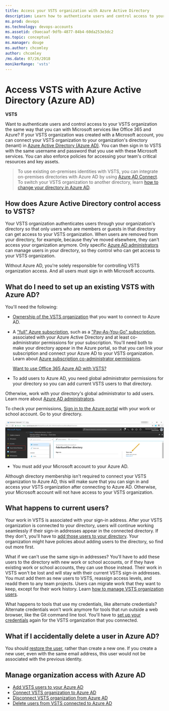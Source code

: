 ```yaml
---
title: Access your VSTS organization with Azure Active Directory
description: Learn how to authenticate users and control access to your VSTS organization the same way you can with Microsoft services like Office 365 and Azure AD
ms.prod: devops
ms.technology: devops-accounts
ms.assetid: c9aecaaf-9dfb-4877-84b4-60da253e3dc2
ms.topic: conceptual
ms.manager: douge
ms.author: chcomley
author: chcomley
/ms.date: 07/26/2018
monikerRange: 'vsts'
---
```


# Access VSTS with Azure Active Directory (Azure AD)

**VSTS**

Want to authenticate users and control access to
your VSTS organization the same way that you
can with Microsoft services like Office 365 and Azure?
If your VSTS organization was created with a Microsoft account,
you can connect your VSTS organization to your
organization's directory (tenant) in
[Azure Active Directory (Azure AD)](/azure/active-directory/fundamentals/active-directory-whatis).
You can then sign in to VSTS with the same username
and password that you use with these Microsoft services.
You can also enforce policies for accessing
your team's critical resources and key assets.

> To use existing on-premises identities with VSTS,
> you can integrate on-premises directories with Azure AD by using
> [Azure AD Connect](https://azure.microsoft.com/documentation/articles/active-directory-aadconnect/).
> To switch your VSTS organization to another directory,
> learn [how to change your directory in Azure AD](change-organization-location.md).

## How does Azure Active Directory control access to VSTS?

Your VSTS organization authenticates users
through your organization's directory so that
only users who are members or guests in that directory can
get access to your VSTS organization.
When users are removed from your directory,
for example, because they've moved elsewhere,
they can't access your organization anymore.
Only specific [Azure AD administrators](https://azure.microsoft.com/documentation/articles/active-directory-assign-admin-roles/)
can manage users in your directory,
so they control who can get access to your VSTS organization.

Without Azure AD, you're solely responsible for
controlling VSTS organization access.
And all users must sign in with Microsoft accounts.

<a name="permissions"></a>

## What do I need to set up an existing VSTS with Azure AD?

You'll need the following:

* [Ownership of the VSTS organization](faq-add-delete-users.md#find-owner) that you want to connect to Azure AD.

* A ["full" Azure subscription](https://azure.microsoft.com/pricing/purchase-options/),
such as a ["Pay-As-You-Go" subscription](https://azure.microsoft.com/offers/ms-azr-0003p/),
associated with your Azure Active Directory and at
least co-administrator permissions for your subscription.
You'll need both to make your directory appear in the Azure portal,
so that you can link your subscription and connect your
Azure AD to your VSTS organization. Learn about
[Azure subscription co-administrator permissions](../billing/add-backup-billing-managers.md).

  [Want to use Office 365 Azure AD with VSTS?](faq-azure-access.md#o365aad)

* To add users to Azure AD, you need global administrator permissions for your directory so you can add current VSTS users to that directory.

Otherwise, work with your directory's global administrator to add users.
Learn more about [Azure AD administrators](/azure/active-directory/users-groups-roles/directory-assign-admin-roles).

  To check your permissions, [Sign in to the Azure portal](https://ms.portal.azure.com) with your
  work or school account. Go to your directory.

  ![Check that you're a global administrator](_img/access-with-azure-ad/check-your-role-azure-active-directory.png)

* You must add your Microsoft account to your Azure AD.

Although directory membership isn't required to
connect your VSTS organization to Azure AD, this will make sure that you can sign in and
access your VSTS organization after connecting to Azure AD. Otherwise, your Microsoft account will not have access to
your VSTS organization.

## What happens to current users?

Your work in VSTS is associated with your sign-in address.
After your VSTS organization is connected to your directory,
users will continue working seamlessly if their
sign-in addresses appear in the connected directory.
If they don't, you'll have to [add those users to your directory](add-users-to-aad.md#SetUpCurrentUsers).
Your organization might have policies about adding users to the directory,
so find out more first.

What if we can't use the same sign-in addresses?  You'll have to add these users to the directory with new work or school accounts,
or if they have existing work or school accounts, they can use those instead. Their work in VSTS
won't be lost and will stay with their current VSTS sign-in addresses.  You must add them as new
users to VSTS, reassign access levels, and readd them to any team projects. Users can migrate work that they want to keep,
except for their work history. Learn [how to manage VSTS organization users](add-organization-users-from-user-hub.md).

What happens to tools that use my credentials, like alternate credentials?  Alternate credentials won't work anymore for
tools that run outside a web browser, like the Git command line tool.  You'll have
to [set up your credentials](http://support.microsoft.com/kb/2991274/en-us) again for the VSTS organization that you connected.

## What if I accidentally delete a user in Azure AD?

You should [restore the user](https://docs.microsoft.com/en-us/azure/active-directory/active-directory-users-restore), rather than create a new one. If you create a new user, even with the same email address, this user would not be associated with the previous identity.

## Manage organization access with Azure AD

* [Add VSTS users to your Azure AD](add-users-to-aad.md)
* [Connect VSTS organization to Azure AD](connect-organization-to-aad.md)
* [Disconnect VSTS organization from Azure AD](disconnect-organization-from-aad.md)
* [Delete users from VSTS connected to Azure AD](delete-users-from-services-aad.md)
